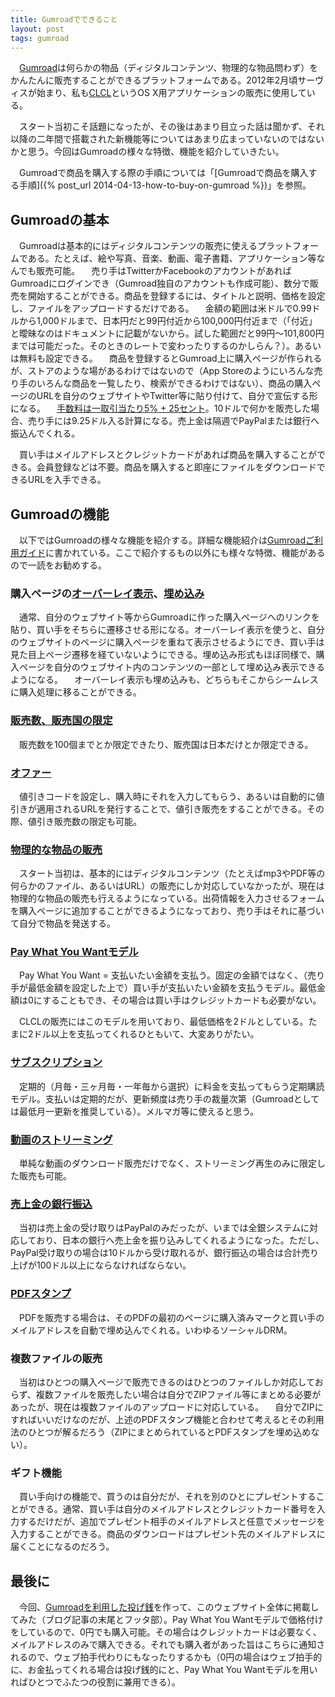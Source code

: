 ```yaml
---
title: Gumroadでできること
layout: post
tags: gumroad
---
```

　[Gumroad](https://gumroad.com)は何らかの物品（ディジタルコンテンツ、物理的な物品問わず）をかんたんに販売することができるプラットフォームである。2012年2月頃サーヴィスが始まり、私も[CLCL](/mac/clcl/)というOS X用アプリケーションの販売に使用している。

　スタート当初こそ話題になったが、その後はあまり目立った話は聞かず、それ以降の二年間で搭載された新機能等についてはあまり広まっていないのではないかと思う。今回はGumroadの様々な特徴、機能を紹介していきたい。

　Gumroadで商品を購入する際の手順については「[Gumroadで商品を購入する手順]({% post_url 2014-04-13-how-to-buy-on-gumroad %})」を参照。

## Gumroadの基本

　Gumroadは基本的にはディジタルコンテンツの販売に使えるプラットフォームである。たとえば、絵や写真、音楽、動画、電子書籍、アプリケーション等なんでも販売可能。
　売り手はTwitterかFacebookのアカウントがあればGumroadにログインでき（Gumroad独自のアカウントも作成可能）、数分で販売を開始することができる。商品を登録するには、タイトルと説明、価格を設定し、ファイルをアップロードするだけである。
　金額の範囲は米ドルで0.99ドルから1,000ドルまで、日本円だと99円付近から100,000円付近まで（「付近」と曖昧なのはドキュメントに記載がないから。試した範囲だと99円〜101,800円までは可能だった。そのときのレートで変わったりするのかしらん？）。あるいは無料も設定できる。
　商品を登録するとGumroad上に購入ページが作られるが、ストアのような場があるわけではないので（App Storeのようにいろんな売り手のいろんな商品を一覧したり、検索ができるわけではない）、商品の購入ページのURLを自分のウェブサイトやTwitter等に貼り付けて、自分で宣伝する形になる。
　[手数料は一取引当たり5% + 25セント](https://gumroad.com/guide/basics/getting-paid#fees)。10ドルで何かを販売した場合、売り手には9.25ドル入る計算になる。売上金は隔週でPayPalまたは銀行へ振込んでくれる。

　買い手はメイルアドレスとクレジットカードがあれば商品を購入することができる。会員登録などは不要。商品を購入すると即座にファイルをダウンロードできるURLを入手できる。

## Gumroadの機能

　以下ではGumroadの様々な機能を紹介する。詳細な機能紹介は[Gumroadご利用ガイド](https://gumroad.com/guide)に書かれている。ここで紹介するもの以外にも様々な特徴、機能があるので一読をお勧めする。

### 購入ページの[オーバーレイ表示](https://gumroad.com/overlay)、[埋め込み](https://gumroad.com/embed)

　通常、自分のウェブサイト等からGumroadに作った購入ページへのリンクを貼り、買い手をそちらに遷移させる形になる。オーバーレイ表示を使うと、自分のウェブサイトのページに購入ページを重ねて表示させるようにでき、買い手は見た目上ページ遷移を経ていないようにできる。埋め込み形式もほぼ同様で、購入ページを自分のウェブサイト内のコンテンツの一部として埋め込み表示できるようになる。
　オーバーレイ表示も埋め込みも、どちらもそこからシームレスに購入処理に移ることができる。

### [販売数、販売国の限定](https://gumroad.com/guide/basics/customizing-your-product#limit-sales)

　販売数を100個までとか限定できたり、販売国は日本だけとか限定できる。

### [オファー](https://gumroad.com/guide/basics/customizing-your-product#offers)

　値引きコードを設定し、購入時にそれを入力してもらう、あるいは自動的に値引きが適用されるURLを発行することで、値引き販売をすることができる。その際、値引き販売数の限定も可能。

### [物理的な物品の販売](https://gumroad.com/guide/basics/selling-physical-items)

　スタート当初は、基本的にはディジタルコンテンツ（たとえばmp3やPDF等の何らかのファイル、あるいはURL）の販売にしか対応していなかったが、現在は物理的な物品の販売も行えるようになっている。出荷情報を入力させるフォームを購入ページに追加することができるようになっており、売り手はそれに基づいて自分で物品を発送する。

### [Pay What You Wantモデル](https://gumroad.com/guide/basics/your-first-product#pricing)

　Pay What You Want = 支払いたい金額を支払う。固定の金額ではなく、（売り手が最低金額を設定した上で）買い手が支払いたい金額を支払うモデル。最低金額は0にすることもでき、その場合は買い手はクレジットカードも必要がない。

　CLCLの販売にはこのモデルを用いており、最低価格を2ドルとしている。たまに2ドル以上を支払ってくれるひともいて、大変ありがたい。

### [サブスクリプション](https://gumroad.com/guide/basics/subscriptions)

　定期的（月毎・三ヶ月毎・一年毎から選択）に料金を支払ってもらう定期購読モデル。支払いは定期的だが、更新頻度は売り手の裁量次第（Gumroadとしては最低月一更新を推奨している）。メルマガ等に使えると思う。

### [動画のストリーミング](https://gumroad.com/guide/film#streaming)

　単純な動画のダウンロード販売だけでなく、ストリーミング再生のみに限定した販売も可能。

### [売上金の銀行振込](https://gumroad.com/guide/basics/getting-paid#payments)

　当初は売上金の受け取りはPayPalのみだったが、いまでは全銀システムに対応しており、日本の銀行へ売上金を振り込みしてくれるようになった。ただし、PayPal受け取りの場合は10ドルから受け取れるが、銀行振込の場合は合計売り上げが100ドル以上にならなければならない。

### [PDFスタンプ](https://gumroad.com/guide/basics/customizing-your-product#pdf-stamping)

　PDFを販売する場合は、そのPDFの最初のページに購入済みマークと買い手のメイルアドレスを自動で埋め込んでくれる。いわゆるソーシャルDRM。

### 複数ファイルの販売

　当初はひとつの購入ページで販売できるのはひとつのファイルしか対応しておらず、複数ファイルを販売したい場合は自分でZIPファイル等にまとめる必要があったが、現在は複数ファイルのアップロードに対応している。
　自分でZIPにすればいいだけなのだが、上述のPDFスタンプ機能と合わせて考えるとその利用法のひとつが解るだろう（ZIPにまとめられているとPDFスタンプを埋め込めない）。

### ギフト機能

　買い手向けの機能で、買うのは自分だが、それを別のひとにプレゼントすることができる。通常、買い手は自分のメイルアドレスとクレジットカード番号を入力するだけだが、追加でプレゼント相手のメイルアドレスと任意でメッセージを入力することができる。商品のダウンロードはプレゼント先のメイルアドレスに届くことになるのだろう。


## 最後に

　今回、[Gumroadを利用した投げ銭](https://gumroad.com/l/IaST)を作って、このウェブサイト全体に掲載してみた（ブログ記事の末尾とフッタ部）。Pay What You Wantモデルで価格付けをしているので、0円でも購入可能。その場合はクレジットカードは必要なく、メイルアドレスのみで購入できる。それでも購入者があった旨はこちらに通知されるので、ウェブ拍手代わりにもなったりするかも（0円の場合はウェブ拍手的に、お金払ってくれる場合は投げ銭的にと、Pay What You Wantモデルを用いればひとつでふたつの役割に兼用できる）。
